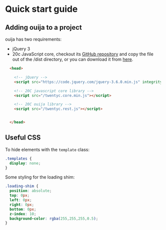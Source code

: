 # Quick start guide

## Adding ouija to a project
ouija has two requirements:
- jQuery 3
- 20c JavaScript core, checkout its [GitHub repository](https://github.com/20c/js-core) and copy the file out of the /dist directory, or you can download it from [here](https://raw.githubusercontent.com/20c/js-core/master/dist/twentyc.core.min.js).

```html
  <head>

    <!-- jQuery -->
    <script src="https://code.jquery.com/jquery-3.6.0.min.js" integrity="sha256-/xUj+3OJU5yExlq6GSYGSHk7tPXikynS7ogEvDej/m4=" crossorigin="anonymous"></script>

    <!-- 20C javascript core library -->
    <script src="/twentyc.core.min.js"></script>

    <!-- 20C ouija library -->
    <script src="/twentyc.rest.js"></script>


  </head>
```

## Useful CSS
To hide elements with the `template` class:
```CSS
.templates {
  display: none;
}
```
Some styling for the loading shim:
```CSS
.loading-shim {
  position: absolute;
  top: 0px;
  left: 0px;
  right: 0px;
  bottom: 0px;
  z-index: 10;
  background-color: rgba(255,255,255,0.5);
}
```